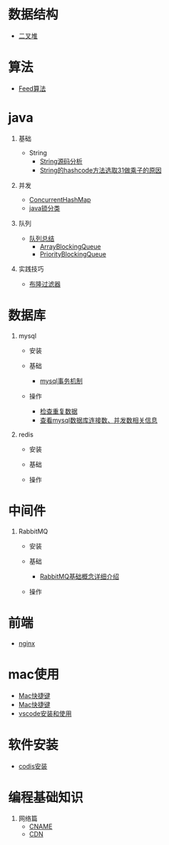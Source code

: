 # 数据结构

+ [二叉堆](./data_structure/binary_heap/binary_heap.md)

# 算法

+ [Feed算法](./algorithm/feed_algorithm.md)

# java

1. 基础
   + String
      + [String源码分析](./java/base/string/String.md)
      + [String的hashcode方法选取31做乘子的原因](./java/base/string/hashcode_choose_31_reason.md)

2. 并发
   + [ConcurrentHashMap](./java/high_concurrence/ConcurrentHashMap/ConcurrentHashMap.md)
   + [java锁分类](./java/high_concurrence/锁/java锁分类.md)

3. 队列
   + [队列总结](./java/high_concurrence/queue/queue_summary.md)
      + [ArrayBlockingQueue](./java/high_concurrence/queue/ArrayBlockingQueue.md)
      + [PriorityBlockingQueue](./java/high_concurrence/queue/PriorityBlockingQueue.md)

4. 实践技巧
   + [布隆过滤器](./java/实践技巧/布隆过滤器.md)

# 数据库

1. mysql
   + 安装

   + 基础
      + [mysql事务机制](./database/mysql/基础/事务.md)

   + 操作
      + [检查重复数据](./database/mysql/操作/检查重复数据.md)
      + [查看mysql数据库连接数、并发数相关信息](./database/mysql/操作/查看mysql数据库连接数、并发数相关信息.md)

2. redis
   + 安装

   + 基础

   + 操作

# 中间件

1. RabbitMQ
   + 安装

   + 基础
      + [RabbitMQ基础概念详细介绍](./中间件/RabbitMQ/基础/RabbitMQ基础概念详细介绍.md)
   + 操作
      
# 前端

+ [nginx](./前端/nginx/nginx.md)

# mac使用

+ [Mac快捷键](./mac/mac快捷键.md)
+ [Mac快捷键](./mac/mac使用移动硬盘.md)
+ [vscode安装和使用](./mac/vscode.md)

# 软件安装

+ [codis安装](./software_install/codis.md)

# 编程基础知识

1. 网络篇
   + [CNAME](./编程基础知识/网络篇/CNAME.md)
   + [CDN](./编程基础知识/网络篇/CDN.md)